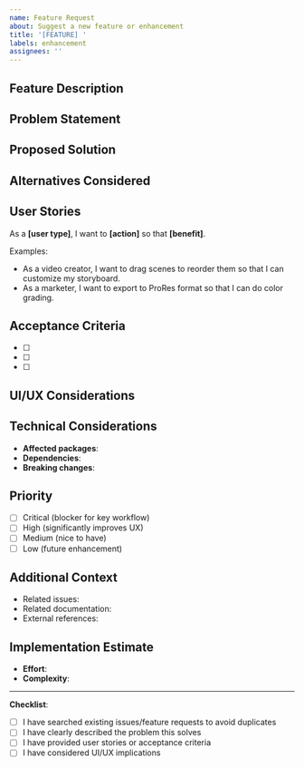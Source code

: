 ```yaml
---
name: Feature Request
about: Suggest a new feature or enhancement
title: '[FEATURE] '
labels: enhancement
assignees: ''
---
```


## Feature Description

<!-- Clear, concise description of the feature you'd like to see -->

## Problem Statement

<!-- What problem does this solve? Why is this needed? -->

## Proposed Solution

<!-- How would you like this implemented? -->

## Alternatives Considered

<!-- What other solutions have you considered? -->

## User Stories

<!-- How will users interact with this feature? -->

As a **[user type]**, I want to **[action]** so that **[benefit]**.

Examples:
- As a video creator, I want to drag scenes to reorder them so that I can customize my storyboard.
- As a marketer, I want to export to ProRes format so that I can do color grading.

## Acceptance Criteria

<!-- What must be true for this feature to be complete? -->

- [ ]
- [ ]
- [ ]

## UI/UX Considerations

<!-- Mockups, wireframes, or descriptions of how this should look/work -->

## Technical Considerations

<!-- Any implementation notes, dependencies, or constraints -->

- **Affected packages**: <!-- e.g., @merkad/web, @merkad/workers -->
- **Dependencies**: <!-- e.g., New library required, API integration -->
- **Breaking changes**: <!-- Yes/No, and describe -->

## Priority

<!-- How important is this feature? -->

- [ ] Critical (blocker for key workflow)
- [ ] High (significantly improves UX)
- [ ] Medium (nice to have)
- [ ] Low (future enhancement)

## Additional Context

<!-- Any other context, links, or references -->

- Related issues:
- Related documentation:
- External references:

## Implementation Estimate

<!-- Rough estimate if you have one -->

- **Effort**: <!-- Small (1-2 days), Medium (3-5 days), Large (1-2 weeks) -->
- **Complexity**: <!-- Low, Medium, High -->

---

**Checklist**:
- [ ] I have searched existing issues/feature requests to avoid duplicates
- [ ] I have clearly described the problem this solves
- [ ] I have provided user stories or acceptance criteria
- [ ] I have considered UI/UX implications
